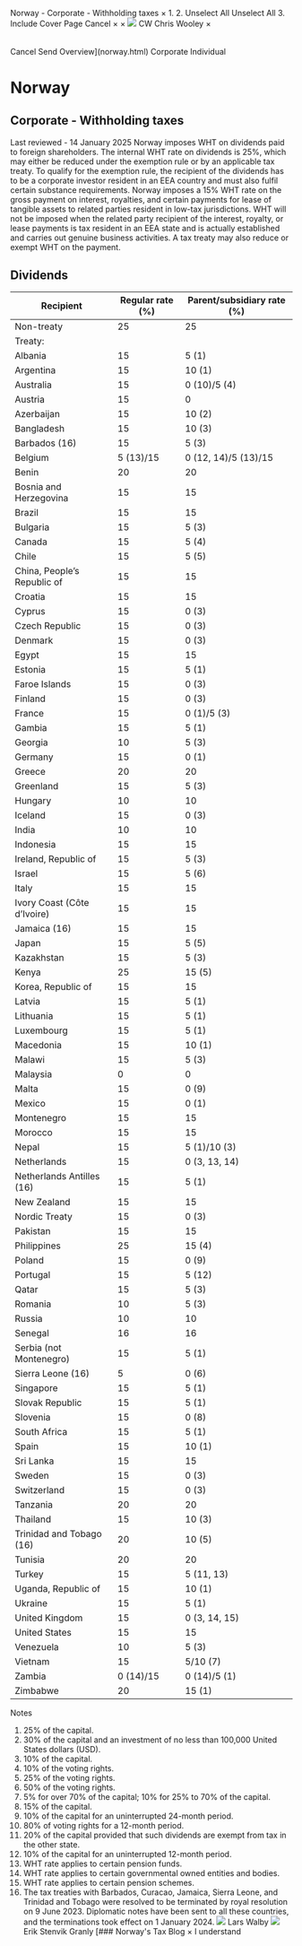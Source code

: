 Norway - Corporate - Withholding taxes
×
1.
2.
Unselect All
Unselect All
3.
Include Cover Page
Cancel
×
×
![](-/media/world-wide-tax-summaries/attachments/global---chris-wooley.ashx%3Frev=ac5e5f3223b34096b1afc2a6009c7320&revision=ac5e5f32-23b3-4096-b1af-c2a6009c7320&hash=859B7ADC84DC2CBEC9760E9E6EE7DE6D0A8BFCDF)
CW
Chris Wooley
×
######
Cancel
Send
Overview](norway.html)
Corporate
Individual
# Norway
## Corporate - Withholding taxes
Last reviewed - 14 January 2025
Norway imposes WHT on dividends paid to foreign shareholders. The internal WHT rate on dividends is 25%, which may either be reduced under the exemption rule or by an applicable tax treaty. To qualify for the exemption rule, the recipient of the dividends has to be a corporate investor resident in an EEA country and must also fulfil certain substance requirements.
Norway imposes a 15% WHT rate on the gross payment on interest, royalties, and certain payments for lease of tangible assets to related parties resident in low-tax jurisdictions. WHT will not be imposed when the related party recipient of the interest, royalty, or lease payments is tax resident in an EEA state and is actually established and carries out genuine business activities.
A tax treaty may also reduce or exempt WHT on the payment.
## Dividends
| Recipient | Regular rate (%) | Parent/subsidiary rate (%) |
| --- | --- | --- |
| Non-treaty | 25 | 25 |
| Treaty: |  |  |
| Albania | 15 | 5 (1) |
| Argentina | 15 | 10 (1) |
| Australia | 15 | 0 (10)/5 (4) |
| Austria | 15 | 0 |
| Azerbaijan | 15 | 10 (2) |
| Bangladesh | 15 | 10 (3) |
| Barbados (16) | 15 | 5 (3) |
| Belgium | 5 (13)/15 | 0 (12, 14)/5 (13)/15 |
| Benin | 20 | 20 |
| Bosnia and Herzegovina | 15 | 15 |
| Brazil | 15 | 15 |
| Bulgaria | 15 | 5 (3) |
| Canada | 15 | 5 (4) |
| Chile | 15 | 5 (5) |
| China, People’s Republic of | 15 | 15 |
| Croatia | 15 | 15 |
| Cyprus | 15 | 0 (3) |
| Czech Republic | 15 | 0 (3) |
| Denmark | 15 | 0 (3) |
| Egypt | 15 | 15 |
| Estonia | 15 | 5 (1) |
| Faroe Islands | 15 | 0 (3) |
| Finland | 15 | 0 (3) |
| France | 15 | 0 (1)/5 (3) |
| Gambia | 15 | 5 (1) |
| Georgia | 10 | 5 (3) |
| Germany | 15 | 0 (1) |
| Greece | 20 | 20 |
| Greenland | 15 | 5 (3) |
| Hungary | 10 | 10 |
| Iceland | 15 | 0 (3) |
| India | 10 | 10 |
| Indonesia | 15 | 15 |
| Ireland, Republic of | 15 | 5 (3) |
| Israel | 15 | 5 (6) |
| Italy | 15 | 15 |
| Ivory Coast (Côte d’Ivoire) | 15 | 15 |
| Jamaica (16) | 15 | 15 |
| Japan | 15 | 5 (5) |
| Kazakhstan | 15 | 5 (3) |
| Kenya | 25 | 15 (5) |
| Korea, Republic of | 15 | 15 |
| Latvia | 15 | 5 (1) |
| Lithuania | 15 | 5 (1) |
| Luxembourg | 15 | 5 (1) |
| Macedonia | 15 | 10 (1) |
| Malawi | 15 | 5 (3) |
| Malaysia | 0 | 0 |
| Malta | 15 | 0 (9) |
| Mexico | 15 | 0 (1) |
| Montenegro | 15 | 15 |
| Morocco | 15 | 15 |
| Nepal | 15 | 5 (1)/10 (3) |
| Netherlands | 15 | 0 (3, 13, 14) |
| Netherlands Antilles (16) | 15 | 5 (1) |
| New Zealand | 15 | 15 |
| Nordic Treaty | 15 | 0 (3) |
| Pakistan | 15 | 15 |
| Philippines | 25 | 15 (4) |
| Poland | 15 | 0 (9) |
| Portugal | 15 | 5 (12) |
| Qatar | 15 | 5 (3) |
| Romania | 10 | 5 (3) |
| Russia | 10 | 10 |
| Senegal | 16 | 16 |
| Serbia (not Montenegro) | 15 | 5 (1) |
| Sierra Leone (16) | 5 | 0 (6) |
| Singapore | 15 | 5 (1) |
| Slovak Republic | 15 | 5 (1) |
| Slovenia | 15 | 0 (8) |
| South Africa | 15 | 5 (1) |
| Spain | 15 | 10 (1) |
| Sri Lanka | 15 | 15 |
| Sweden | 15 | 0 (3) |
| Switzerland | 15 | 0 (3) |
| Tanzania | 20 | 20 |
| Thailand | 15 | 10 (3) |
| Trinidad and Tobago (16) | 20 | 10 (5) |
| Tunisia | 20 | 20 |
| Turkey | 15 | 5 (11, 13) |
| Uganda, Republic of | 15 | 10 (1) |
| Ukraine | 15 | 5 (1) |
| United Kingdom | 15 | 0 (3, 14, 15) |
| United States | 15 | 15 |
| Venezuela | 10 | 5 (3) |
| Vietnam | 15 | 5/10 (7) |
| Zambia | 0 (14)/15 | 0 (14)/5 (1) |
| Zimbabwe | 20 | 15 (1) |
Notes
1. 25% of the capital.
2. 30% of the capital and an investment of no less than 100,000 United States dollars (USD).
3. 10% of the capital.
4. 10% of the voting rights.
5. 25% of the voting rights.
6. 50% of the voting rights.
7. 5% for over 70% of the capital; 10% for 25% to 70% of the capital.
8. 15% of the capital.
9. 10% of the capital for an uninterrupted 24-month period.
10. 80% of voting rights for a 12-month period.
11. 20% of the capital provided that such dividends are exempt from tax in the other state.
12. 10% of the capital for an uninterrupted 12-month period.
13. WHT rate applies to certain pension funds.
14. WHT rate applies to certain governmental owned entities and bodies.
15. WHT rate applies to certain pension schemes.
16. The tax treaties with Barbados, Curacao, Jamaica, Sierra Leone, and Trinidad and Tobago were resolved to be terminated by royal resolution on 9 June 2023. Diplomatic notes have been sent to all these countries, and the terminations took effect on 1 January 2024.
![](-/media/world-wide-tax-summaries/attachments/norway---lars-walby.ashx%3Frev=dfd8df8377e341c1a02fea30693e9028&revision=dfd8df83-77e3-41c1-a02f-ea30693e9028&hash=EE50ED5C7621B497577E723A05501664CC0E2074)
Lars Walby
![](-/media/world-wide-tax-summaries/norwayerik-stenvik-granlynorway--erik-stenvik-granlyjpg20220815112721896.ashx%3Frev=f68b4579366646f7b88f719bf519e037&revision=f68b4579-3666-46f7-b88f-719bf519e037&hash=A4164E93F061286C88F3EAA944025A2B25692516)
Erik Stenvik Granly
[### Norway's Tax Blog
×
I understand